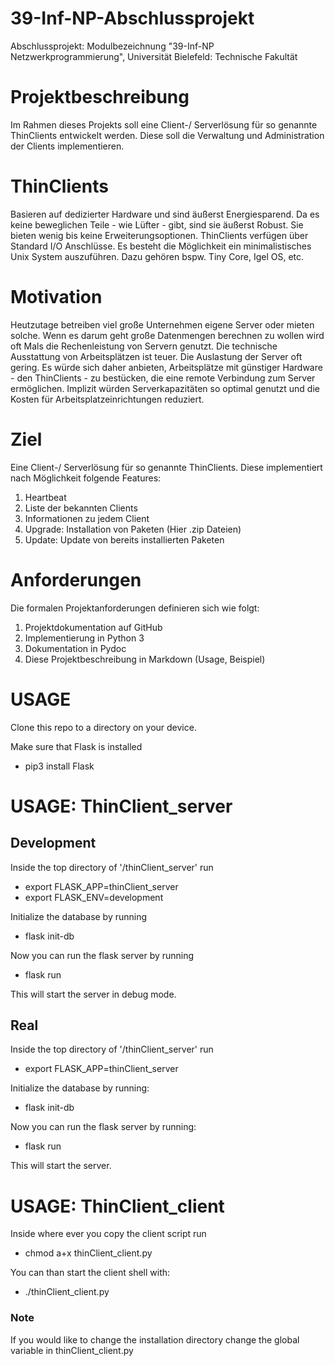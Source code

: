 # 39-Inf-NP-Abschlussprojekt
Abschlussprojekt: Modulbezeichnung "39-Inf-NP Netzwerkprogrammierung", Universität Bielefeld: Technische Fakultät


# Projektbeschreibung
Im Rahmen dieses Projekts soll eine Client-/ Serverlösung für so genannte ThinClients entwickelt werden. Diese soll die Verwaltung und Administration der Clients implementieren. 

# ThinClients
Basieren auf dedizierter Hardware und sind äußerst Energiesparend.
Da es keine beweglichen Teile - wie Lüfter - gibt, sind sie äußerst Robust. 
Sie bieten wenig bis keine Erweiterungsoptionen.
ThinClients verfügen über Standard I/O Anschlüsse.
Es besteht die Möglichkeit ein minimalistisches Unix System auszuführen. Dazu gehören bspw. Tiny Core, Igel OS, etc.

# Motivation
Heutzutage betreiben viel große Unternehmen eigene Server oder mieten solche. Wenn es darum geht große Datenmengen berechnen 
zu wollen wird oft Mals die Rechenleistung von Servern genutzt. Die technische Ausstattung von Arbeitsplätzen ist teuer. Die Auslastung der Server oft gering. Es würde sich daher anbieten, Arbeitsplätze mit günstiger Hardware - den ThinClients - zu bestücken, die eine remote Verbindung zum Server ermöglichen. Implizit würden Serverkapazitäten so optimal genutzt und die Kosten für Arbeitsplatzeinrichtungen reduziert.


# Ziel
Eine Client-/ Serverlösung für so genannte ThinClients. Diese implementiert nach Möglichkeit folgende Features:
1) Heartbeat
2) Liste der bekannten Clients
3) Informationen zu jedem Client
4) Upgrade: Installation von Paketen (Hier .zip Dateien)
5) Update: Update von bereits installierten Paketen

# Anforderungen 
Die formalen Projektanforderungen definieren sich wie folgt:
1) Projektdokumentation auf GitHub
2) Implementierung in Python 3
3) Dokumentation in Pydoc
4) Diese Projektbeschreibung in Markdown (Usage, Beispiel)


# USAGE

Clone this repo to a directory on your device.

Make sure that Flask is installed

- pip3 install Flask

# USAGE: ThinClient_server

## Development

Inside the top directory of '/thinClient_server' run

- export FLASK_APP=thinClient_server 
- export FLASK_ENV=development

Initialize the database by running

- flask init-db

Now you can run the flask server by running

- flask run

This will start the server in debug mode.

## Real

Inside the top directory of '/thinClient_server' run

- export FLASK_APP=thinClient_server

Initialize the database by running:

- flask init-db

Now you can run the flask server by running:

- flask run

This will start the server.

# USAGE: ThinClient_client

Inside where ever you copy the client script run

- chmod a+x thinClient_client.py

You can than start the client shell with:

- ./thinClient_client.py

### Note

If you would like to change the installation directory change the global variable in thinClient_client.py
